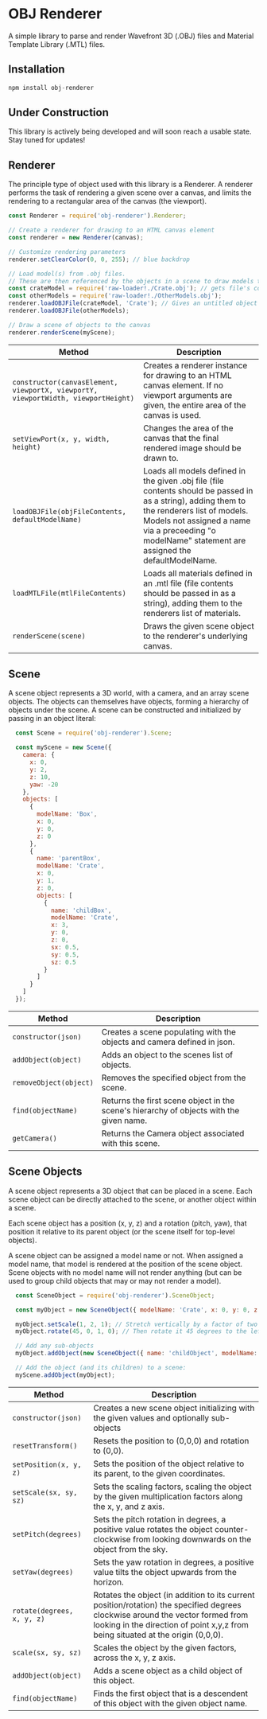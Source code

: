 # OBJ Renderer

A simple library to parse and render Wavefront 3D (.OBJ) files
and Material Template Library (.MTL) files.

## Installation

```javascript
npm install obj-renderer
```

## Under Construction
This library is actively being developed and will soon reach
a usable state. Stay tuned for updates!

## Renderer
The principle type of object used with this library is a Renderer. A renderer performs the task of
rendering a given scene over a canvas, and limits the rendering to a rectangular area of the canvas
(the viewport).

```javascript
const Renderer = require('obj-renderer').Renderer;

// Create a renderer for drawing to an HTML canvas element
const renderer = new Renderer(canvas);

// Customize rendering parameters
renderer.setClearColor(0, 0, 255); // blue backdrop

// Load model(s) from .obj files.
// These are then referenced by the objects in a scene to draw models to given locations within the scene.
const crateModel = require('raw-loader!./Crate.obj'); // gets file's contents as a string
const otherModels = require('raw-loader!./OtherModels.obj');
renderer.loadOBJFile(crateModel, 'Crate'); // Gives an untitled object (one with no preceding "o modelName" statement) a name
renderer.loadOBJFile(otherModels);

// Draw a scene of objects to the canvas
renderer.renderScene(myScene);
```

| Method | Description |
| --------------------------------------------------------------------------------- | --------------------------------------------------------------- |
| `constructor(canvasElement, viewportX, viewportY, viewportWidth, viewportHeight)` | Creates a renderer instance for drawing to an HTML canvas element. If no viewport arguments are given, the entire area of the canvas is used. |
| `setViewPort(x, y, width, height)` | Changes the area of the canvas that the final rendered image should be drawn to. |
| `loadOBJFile(objFileContents, defaultModelName)` | Loads all models defined in the given .obj file (file contents should be passed in as a string), adding them to the renderers list of models. Models not assigned a name via a preceeding "o modelName" statement are assigned the defaultModelName. |
| `loadMTLFile(mtlFileContents)` | Loads all materials defined in an .mtl file (file contents should be passed in as a string), adding them to the renderers list of materials.
| `renderScene(scene)` | Draws the given scene object to the renderer's underlying canvas. |


## Scene
A scene object represents a 3D world, with a camera, and an array scene objects.
The objects can themselves have objects, forming a hierarchy of objects under the scene.
A scene can be constructed and initialized by passing in an object literal:

```javascript
  const Scene = require('obj-renderer').Scene;

  const myScene = new Scene({
    camera: {
      x: 0,
      y: 2,
      z: 10,
      yaw: -20
    },
    objects: [
      { 
        modelName: 'Box',
        x: 0,
        y: 0,
        z: 0
      },
      {
        name: 'parentBox',
        modelName: 'Crate',
        x: 0,
        y: 1,
        z: 0,
        objects: [
          { 
            name: 'childBox',
            modelName: 'Crate',
            x: 3,
            y: 0,
            z: 0,
            sx: 0.5,
            sy: 0.5,
            sz: 0.5
          }
        ]
      }
    ]
  });
```

| Method | Description |
| --- | --- |
| `constructor(json)` | Creates a scene populating with the objects and camera defined in json. |
| `addObject(object)` | Adds an object to the scenes list of objects. |
| `removeObject(object)` | Removes the specified object from the scene. |
| `find(objectName)` | Returns the first scene object in the scene's hierarchy of objects with the given name. |
| `getCamera()` | Returns the Camera object associated with this scene. |


## Scene Objects
A scene object represents a 3D object that can be placed in a scene.
Each scene object can be directly attached to the scene, or another object within a scene.

Each scene object has a position (x, y, z) and a rotation (pitch, yaw), that position it relative
to its parent object (or the scene itself for top-level objects).

A scene object can be assigned a model name or not.
When assigned a model name, that model is rendered at the position of the scene object.
Scene objects with no model name will not render anything (but can be used to group child objects
that may or may not render a model).

```javascript
  const SceneObject = require('obj-renderer').SceneObject;

  const myObject = new SceneObject({ modelName: 'Crate', x: 0, y: 0, z: 0 });

  myObject.setScale(1, 2, 1); // Stretch vertically by a factor of two
  myObject.rotate(45, 0, 1, 0); // Then rotate it 45 degrees to the left

  // Add any sub-objects
  myObject.addObject(new SceneObject({ name: 'childObject', modelName: null }));

  // Add the object (and its children) to a scene:
  myScene.addObject(myObject);
```

| Method | Description |
| ------------------------- | ----------------------------------------------------------------------------------------- |
| `constructor(json)` | Creates a new scene object initializing with the given values and optionally sub-objects |
| `resetTransform()` | Resets the position to (0,0,0) and rotation to (0,0). |
| `setPosition(x, y, z)` | Sets the position of the object relative to its parent, to the given coordinates. |
| `setScale(sx, sy, sz)` | Sets the scaling factors, scaling the object by the given multiplication factors along the x, y, and z axis. |
| `setPitch(degrees)` | Sets the pitch rotation in degrees, a positive value rotates the object counter-clockwise from looking downwards on the object from the sky. |
| `setYaw(degrees)` | Sets the yaw rotation in degrees, a positive value tilts the object upwards from the horizon. |
| `rotate(degrees, x, y, z)` | Rotates the object (in addition to its current position/rotation) the specified degrees clockwise around the vector formed from looking in the direction of point x,y,z from being situated at the origin (0,0,0). |
| `scale(sx, sy, sz)` | Scales the object by the given factors, across the x, y, z axis. |
| `addObject(object)` | Adds a scene object as a child object of this object. |
| `find(objectName)` | Finds the first object that is a descendent of this object with the given object name. |
